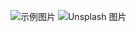 ![示例图片](https://cdn.jsdelivr.net/gh/user/repo/image.png)
![Unsplash 图片](https://images.unsplash.com/photo-1506905925346-21bda4d32df4)